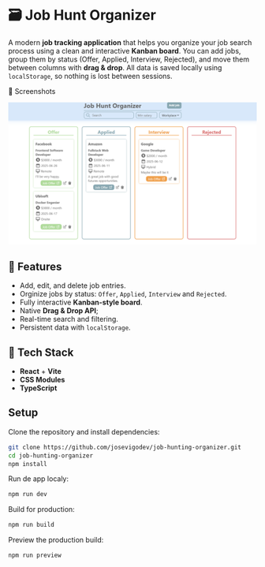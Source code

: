 # 🗃️ Job Hunt Organizer

A modern **job tracking application** that helps you organize your job search process using a clean and interactive **Kanban board**. You can add jobs, group them by status (Offer, Applied, Interview, Rejected), and move them between columns with **drag & drop**. All data is saved locally using `localStorage`, so nothing is lost between sessions.

📸 Screenshots

<img src='./public/screenshot.png' width='600'/>

## 🚀 Features

- Add, edit, and delete job entries.
- Orginize jobs by status: `Offer`, `Applied`, `Interview` and `Rejected`.
- Fully interactive **Kanban-style board**.
- Native **Drag & Drop API**;
- Real-time search and filtering.
- Persistent data with `localStorage`.

## 🧱 Tech Stack

- **React** + **Vite**
- **CSS Modules**
- **TypeScript**

## Setup

Clone the repository and install dependencies:

```bash
git clone https://github.com/josevigodev/job-hunting-organizer.git
cd job-hunting-organizer
npm install
```

Run de app localy:

```bash
npm run dev
```

Build for production:

```bash
npm run build
```

Preview the production build:

```bash
npm run preview
```

